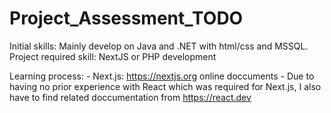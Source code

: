 # Project_Assessment_TODO

Initial skills: Mainly develop on Java and .NET with html/css and MSSQL.
Project required skill: NextJS or PHP development

Learning process:
    - Next.js: https://nextjs.org online doccuments
    - Due to having no prior experience with React which was required for Next.js, I also have to find related doccumentation from https://react.dev